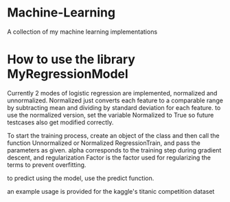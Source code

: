 # Machine-Learning
A collection of my machine learning implementations


# How to use the library MyRegressionModel
Currently 2 modes of logistic regression are implemented, normalized and unnormalized.
Normalized just converts each feature to a comparable range by subtracting mean and dividing by standard deviation for each feature.
to use the normalized version, set the variable Normalized to True so future testcases also get modified correctly.

To start the training process, create an object of the class and then call the function Unnormalized or Normalized RegressionTrain, and pass the parameters as given.
alpha corresponds to the training step during gradient descent, and regularization Factor is the factor used for regularizing the terms to prevent overfitting.

to predict using the model, use the predict function.

an example usage is provided for the kaggle's titanic competition dataset
